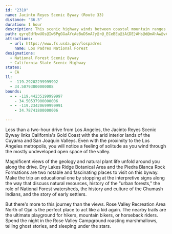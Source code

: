 ```yaml
---
id: "2310"
name: Jacinto Reyes Scenic Byway (Route 33)
distance: "36.5"
duration: 1 hour
description: This scenic highway winds between coastal mountain ranges and the Central Valley, past landscapes of pine forests and semi-desert vegetation.
path: qyrqEdfbwUOs@IwBPgGGaAYcAeBuDSmA?y@r@_ECeBEa@}A{DE}AHs@d@mAhAw@vAGxA`@x@b@d@Fx@M^Qr@u@Re@d@kDhA{Bd@cB?o@e@kBCqAbAqHQ_Be@cAuCyBeLuNo@OoADgAz@eB^iAMm@SuC}CyQiPsBgAmBk@oBAcRl@cAP_A`@y@j@c@f@i@~@e@`BIrBLjBp@xBtIhPrBrBbAPtDSfA?lALhAr@^d@d@`AZvAFjAIrAy@bEDxBXp@bClBXrAEp@c@lAgAl@g@Di@Ki@[wCqGe@i@_@Qs@?y@Le@XmApAs@Ju@UUUSs@C_Al@_BNaAKwASg@i@s@oCkBkFsA[Q_@g@}@mCeAkAi@MyA?s@e@e@yAs@{F_@kB_@k@cCsAcAuA_A}@gCg@k@a@c@oAUcFW}@i@s@yBy@o@KsCV[AsBeBs@Q_AJYLm@l@WJw@?_@SU_@IeAXaBIgBToBh@i@nAQlBk@l@a@T_@Xw@Dg@EmA}B_FcAaAoAQoBDm@S[_@y@aE]]_Ba@o@s@YiAIuBe@mAy@q@w@SyAEu@k@[aAOkDs@{ByBaGcBsB_AcBi@yAYgBImDz@{NOyAa@_B?{AN}@hDqIRcA@m@Gs@Yy@aHiH_CcFOi@@_A^mA^e@~@Wf@F`@Vb@l@t@lCp@p@n@P~BRzEx@dAf@~@r@|@pA^r@b@dBPtAH|DhAnEBjAa@~DLhAb@|@ZTvAh@v@@p@Mz@_ARm@D}@Ey@sAqHs@_GQc@cAgA_@{@c@_EeBoHq@qAa@]y@[_@e@cC{HM_ALoCMuAoGmXSsAOyBNyEIy@_@eA_Aq@c@GuAFi@ZwBtBs@Xu@Bo@Q_@SsAkB}@k@eAEu@b@c@`Aa@xDyDfKKrBNdDOxAoChHy@z@iA\y@?g@KaAe@}@o@oAoBcB{D_AoAyBeBwDeBiBqByBs@sAMcAFcBh@}AfAyHfHwA`BiEfH_AdAi@^o@PiBLcAVs@`@i@x@[jBClEQbBWp@u@~@cAp@mDrAo@f@y@|@s@hBiAzX_@d^L`B^lBd@pB~BlHl@fCPrAPzIF|SK`Ce@pBsAjCsBnB_Bp@aIlByADcB_@c@SiA}AoCuL}@cBi@_@yAi@cG\mAE}Be@sEyC}d@s\qBeA}AMcBTcDjA_BL}@MuAg@uJaJo@QgARoAdAqIlFsAtAuAnDc@f@WLqF?oAx@kIrGiAdAs@~@_@rAIz@H|Db@zCnAhDDpBEv@[`AgC~DGfAHp@`@r@rF`EXZTt@DzAeAlFSdEq@lBq@n@e@V}Ex@}A`@u@h@_@r@Of@m@tG?h@l@rCDz@Ij@_A`Dy@dGcBnEKdA@fAOpAi@fAu@d@o@FcAIiA@o@Re@d@c@fAYdLUrBm@dAoCzBY`@Yv@Il@?lAd@|BjCtIVrBBfCUpB}@hCoErFi@lAYdAIj@?xBZxIFhDOvB_@fBy@fBsA~A}BtAcB^}AJq@\s@r@_@rAEz@NxAzBxFf@pBNtA@pBWdBi@`BmCrDi@lAUfACvAHjAb@tArC~Dt@lBj@xFh@nIO`Ca@|AcBbDsAbDSlA?~FKnAc@rBeClGm@rDIdABfC|BbV?dDYfBmBlHuPfi@yBtCeK~HoBdBy@hA_@pASpAInBHdBXzATv@|FfHx@xA|B`HNfAN~CAfBW|Bu@rCy@`BmAxAyW|SsA|AeAfCwAnGIvAXtCZvAp@tENzE?fEGdAK~@_AlC_@p@cCrC{@dBWfAc@zE_@pB[`AmApBwJ`JiBlA{F`DmE~CyAnByBpFiAxAeAt@sBn@cCFkCe@qBB{IzAsAF}BEiB[gKqCaBY_DEuAPmEjAgBL}HVsC_@aFsBoBIy@NqGtC}@ReTxB{BEaARcCxAs@PaAGoAq@aAYy@?eARsAp@mC`EyB~A}FlCaOtH{@Vu@FuAMq@YaA_Ag@_AU{@KcACaHKq@Y}@]e@_Ao@u@Gq@JuAx@_@l@_CxHS~ABzAxArHDd@C~Ak@nGDxBdBnQFtAI|@[`Bw@hAsB`A}@R{@AcBe@eAk@i@k@o@oBGqA?gDEq@Ys@y@sAeCuCwByBkAy@}@Uo@Ag@Do@^q@`AYr@cAxF_A~@}BjAo@@e@SmBkDe@[}By@]Y[y@YkDy@gCA_@PuArAcBZ{@EgBUq@{ByCaAmAy@q@qFaBeCkC[SaASoADgEx@o@l@cAfBu@b@YF_@Gc@c@[e@[iAGk@Hs@Pk@RSrA_APy@TaCf@w@jBgAtAe@xESvF}A^g@Je@?o@Qq@s@_@u@@}ApA}@JkDm@mC@iCy@cAMy@FmH~By@Dg@Wi@{@A]ToK?y@OgBoBaFaBgFGk@BeBJy@j@gB~@_BZmABs@Kq@Uk@m@{@s@m@{@OcABw@Nq@\o@j@cAnAk@bBSzD?bJv@rOLfFKrB_BhI]nAk@x@i@Xi@Fs@EqE_C_GyB}A[cCKyERaAEiDg@eAA}Be@y@e@e@s@SkANqUKeDo@{FEwBf@kY[gDmAsDyAmBiEeEeEuD{BmAoA_@kAKwGQyEDsBb@uB`AiAz@gApAy@xAo@dByE|S}@zByB|DaK|K}ElEqIzIyQfSmCzDcHhOo@~@s@r@kAp@}@TqE|@gTfFoFfBmd@hUoRhKiDjAcNjDyDfByEtCkVfPuCzA{E|CyBdBcDnDkMtPqK`MyAnAoMpFcCxAmBrB_ClEuC`E_FdFkJvHsJdLi@`@iAb@iM`DoClAgBfAu@l@mD|D{LbMkN`PwFnEaRdLsHtDw|@bYcHrC{ExCuCzAmCv@aJlD_@ZwAdCaAjAi@d@cEfBmBxAsAjByEtIcAfAsCzBcArBy@~F{@lB}C~Ds@x@iAx@wD`AiAh@wAfAeAlAu@vAY`AcEvQ}@~CeA`BaDpCkClFmB~A
attractions:
  - url: https://www.fs.usda.gov/lospadres
    name: Los Padres National Forest
designations:
  - National Forest Scenic Byway
  - California State Scenic Highway
states:
  - CA
ll:
  - -119.29202299999992
  - 34.50793800000008
bounds:
  - - -119.44235199999997
    - 34.50537900000006
  - - -119.23420699999991
    - 34.78741800000006

---
```


Less than a two-hour drive from Los Angeles, the Jacinto Reyes Scenic Byway links California's Gold Coast with the arid interior lands of the Cuyama and San Joaquin Valleys. Even with the proximity to the Los Angeles metropolis, you will notice a feeling of solitude as you wind through the mostly undeveloped open space of the valley.

Magnificent views of the geology and natural plant life unfold around you along the drive. Dry Lakes Ridge Botanical Area and the Piedra Blanca Rock Formations are two notable and fascinating places to visit on this byway. Make the trip an educational one by stopping at the interpretive signs along the way that discuss natural resources, history of the "urban forests," the role of National Forest watersheds, the history and culture of the Chumash Indians, and the story of early settlers.

But there's more to this journey than the views. Rose Valley Recreation Area North of Ojai is the perfect place to act like a kid again. The nearby trails are the ultimate playground for hikers, mountain bikers, or horseback riders. Spend the night in the Rose Valley Campground roasting marshmallows, telling ghost stories, and sleeping under the stars.
